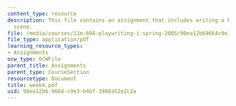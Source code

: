 ```yaml
---
content_type: resource
description: This file contains an assignment that includes writing a high-context
  scene.
file: /media/courses/21m-604-playwriting-i-spring-2005/90ea12b69664c9e3b4bf3988a52e2c2a_week4.pdf
file_type: application/pdf
learning_resource_types:
- Assignments
ocw_type: OCWFile
parent_title: Assignments
parent_type: CourseSection
resourcetype: Document
title: week4.pdf
uid: 90ea12b6-9664-c9e3-b4bf-3988a52e2c2a
---
```

